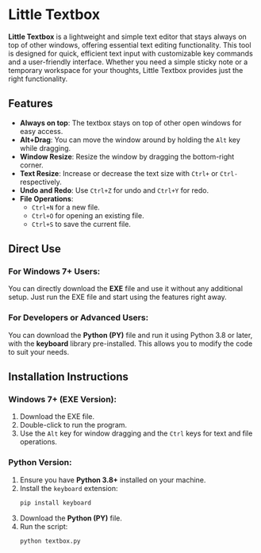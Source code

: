 # Little Textbox

**Little Textbox** is a lightweight and simple text editor that stays always on top of other windows, offering essential text editing functionality. This tool is designed for quick, efficient text input with customizable key commands and a user-friendly interface. Whether you need a simple sticky note or a temporary workspace for your thoughts, Little Textbox provides just the right functionality.

## Features

- **Always on top**: The textbox stays on top of other open windows for easy access.
- **Alt+Drag**: You can move the window around by holding the `Alt` key while dragging.
- **Window Resize**: Resize the window by dragging the bottom-right corner.
- **Text Resize**: Increase or decrease the text size with `Ctrl+` or `Ctrl-` respectively.
- **Undo and Redo**: Use `Ctrl+Z` for undo and `Ctrl+Y` for redo.
- **File Operations**: 
  - `Ctrl+N` for a new file.
  - `Ctrl+O` for opening an existing file.
  - `Ctrl+S` to save the current file.

## Direct Use

### For Windows 7+ Users:
You can directly download the **EXE** file and use it without any additional setup. Just run the EXE file and start using the features right away.

### For Developers or Advanced Users:
You can download the **Python (PY)** file and run it using Python 3.8 or later, with the **keyboard** library pre-installed. This allows you to modify the code to suit your needs.

## Installation Instructions

### Windows 7+ (EXE Version):
1. Download the EXE file.
2. Double-click to run the program.
3. Use the `Alt` key for window dragging and the `Ctrl` keys for text and file operations.

### Python Version:
1. Ensure you have **Python 3.8+** installed on your machine.
2. Install the `keyboard` extension:
   ```bash
   pip install keyboard
   ```
3. Download the **Python (PY)** file.
4. Run the script:
   ```bash
   python textbox.py
   ```
